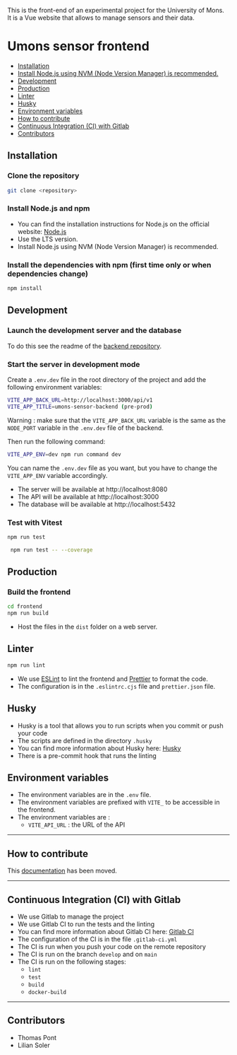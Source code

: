 This is the front-end of an experimental project for the University of Mons. It is a Vue website that allows to manage
sensors and their data.

# Umons sensor frontend

- [Installation](#installation)
- [Install Node.js using NVM (Node Version Manager) is recommended.](#--install-nodejs-using-nvm-node-version-manager-is-recommended)
- [Development](#development)
- [Production](#production)
- [Linter](#linter)
- [Husky](#husky)
- [Environment variables](#environment-variables)
- [How to contribute](#how-to-contribute)
- [Continuous Integration (CI) with Gitlab](#continuous-integration-ci-with-gitlab)
- [Contributors](#contributors)

## Installation

### Clone the repository

```bash
git clone <repository>
```

### Install Node.js and npm

- You can find the installation instructions for Node.js on the official
  website: [Node.js](https://nodejs.org/en/download/)
- Use the LTS version.
- Install Node.js using NVM (Node Version Manager) is recommended.

### Install the dependencies with npm (first time only or when dependencies change)

```bash
npm install
```

## Development

### Launch the development server and the database

To do this see the readme of the [backend repository](https://gitlab.ig.umons.ac.be/rami/umons-sensor-backend).

### Start the server in development mode

Create a `.env.dev` file in the root directory of the project and add the following environment variables:

```bash
VITE_APP_BACK_URL=http://localhost:3000/api/v1
VITE_APP_TITLE=umons-sensor-backend (pre-prod)
```

Warning : make sure that the `VITE_APP_BACK_URL` variable is the same as the `NODE_PORT` variable in the `.env.dev` file
of the backend.

Then run the following command:

```bash
VITE_APP_ENV=dev npm run command dev
```

You can name the `.env.dev` file as you want, but you have to change the `VITE_APP_ENV` variable accordingly.

- The server will be available at http://localhost:8080
- The API will be available at http://localhost:3000
- The database will be available at http://localhost:5432

### Test with Vitest

```bash 
npm run test
```

```bash
 npm run test -- --coverage
```

## Production

### Build the frontend

```bash
cd frontend
npm run build
```

- Host the files in the `dist` folder on a web server.

## Linter

```bash
npm run lint
```

- We use [ESLint](https://eslint.org/) to lint the frontend and [Prettier](https://prettier.io/) to format the code.
- The configuration is in the `.eslintrc.cjs` file and `prettier.json` file.

## Husky

- Husky is a tool that allows you to run scripts when you commit or push your code
- The scripts are defined in the directory `.husky`
- You can find more information about Husky here: [Husky](https://typicode.github.io/husky/#/)
- There is a pre-commit hook that runs the linting

## Environment variables

- The environment variables are in the `.env` file.
- The environment variables are prefixed with `VITE_` to be accessible in the frontend.
- The environment variables are :
    - `VITE_API_URL` : the URL of the API

---

## How to contribute

This [documentation](./CONTRIBUTING.md) has been moved.

---

## Continuous Integration (CI) with Gitlab

- We use Gitlab to manage the project
- We use Gitlab CI to run the tests and the linting
- You can find more information about Gitlab CI here: [Gitlab CI](https://docs.gitlab.com/ee/ci/)
- The configuration of the CI is in the file `.gitlab-ci.yml`
- The CI is run when you push your code on the remote repository
- The CI is run on the branch `develop` and on `main`
- The CI is run on the following stages:
    - `lint`
    - `test`
    - `build`
    - `docker-build`

---

## Contributors

- Thomas Pont
- Lilian Soler









